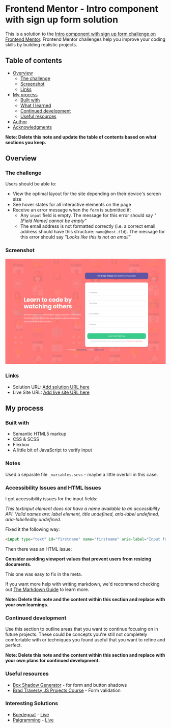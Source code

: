 # Frontend Mentor - Intro component with sign up form solution

This is a solution to the [Intro component with sign up form challenge on Frontend Mentor](https://www.frontendmentor.io/challenges/intro-component-with-signup-form-5cf91bd49edda32581d28fd1). Frontend Mentor challenges help you improve your coding skills by building realistic projects. 

## Table of contents

- [Overview](#overview)
  - [The challenge](#the-challenge)
  - [Screenshot](#screenshot)
  - [Links](#links)
- [My process](#my-process)
  - [Built with](#built-with)
  - [What I learned](#what-i-learned)
  - [Continued development](#continued-development)
  - [Useful resources](#useful-resources)
- [Author](#author)
- [Acknowledgments](#acknowledgments)

**Note: Delete this note and update the table of contents based on what sections you keep.**

## Overview

### The challenge

Users should be able to:

- View the optimal layout for the site depending on their device's screen size
- See hover states for all interactive elements on the page
- Receive an error message when the `form` is submitted if:
  - Any `input` field is empty. The message for this error should say *"[Field Name] cannot be empty"*
  - The email address is not formatted correctly (i.e. a correct email address should have this structure: `name@host.tld`). The message for this error should say *"Looks like this is not an email"*

### Screenshot

![](./screenshot.png)


### Links

- Solution URL: [Add solution URL here](https://your-solution-url.com)
- Live Site URL: [Add live site URL here](https://your-live-site-url.com)

## My process

### Built with

- Semantic HTML5 markup
- CSS & SCSS
- Flexbox
- A little bit of JavaScript to verify input




### Notes

Used a separate file `_variables.scss` - maybe a little overkill in this case. 




### Accessibility Issues and HTML Issues

I got accessibility issues for the input fields: 

*This textinput element does not have a name available to an accessibility API. Valid names are: label element, title undefined, aria-label undefined, aria-labelledby undefined.*

Fixed it the following way: 

```html
<input type="text" id="firstname" name="firstname" aria-label="Input for first name" placeholder="First Name">
```

Then there was an HTML issue:

**Consider avoiding viewport values that prevent users from resizing documents.**

This one was easy to fix in the meta. 



If you want more help with writing markdown, we'd recommend checking out [The Markdown Guide](https://www.markdownguide.org/) to learn more.

**Note: Delete this note and the content within this section and replace with your own learnings.**

### Continued development

Use this section to outline areas that you want to continue focusing on in future projects. These could be concepts you're still not completely comfortable with or techniques you found useful that you want to refine and perfect.

**Note: Delete this note and the content within this section and replace with your own plans for continued development.**

### Useful resources

- [Box Shadow Generator](https://css-box-shadow.tinytools.online/presets/material) - for form and button shadows 
- [Brad Traversy JS Projects Course](https://subscription.packtpub.com/video/web_development/9781800563049) - Form validation 

### Interesting Solutions

- [Boedegoat](https://github.com/boedegoat/front-end-signup-form-master) - [Live](https://boedegoat-sign-up-form.netlify.app/)
- [Palgramming](https://github.com/palgramming/Frontend_Mentor_Challenges/tree/master/intro_component_with_signup_form) - [Live](https://palgramming.github.io/Frontend_Mentor_Challenges/intro_component_with_signup_form/index.html)
 
